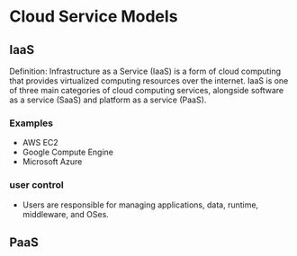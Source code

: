 # Cloud Service Models

## IaaS

Definition: Infrastructure as a Service (IaaS) is a form of cloud computing that provides virtualized computing resources over the internet. IaaS is one of three main categories of cloud computing services, alongside software as a service (SaaS) and platform as a service (PaaS).

### Examples

- AWS EC2
- Google Compute Engine
- Microsoft Azure

### user control

- Users are responsible for managing applications, data, runtime, middleware, and OSes.

## PaaS
